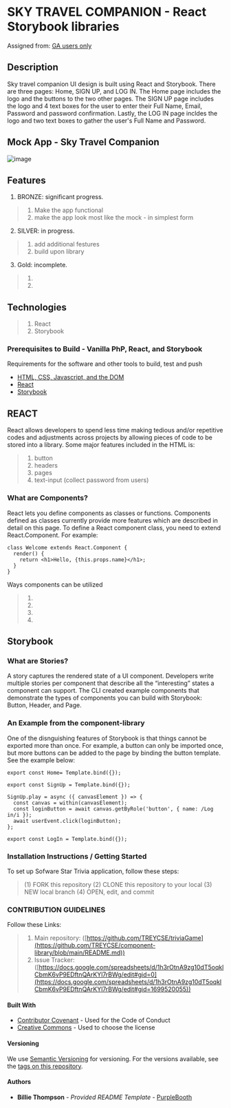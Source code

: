 # SKY TRAVEL COMPANION - React Storybook libraries

Assigned from:
[GA users only](https://git.generalassemb.ly/dc-wdi-react-redux/component-library-project)

## Description
Sky travel companion UI design is built using React and Storybook. There are three pages: Home, SIGN UP, and LOG IN. The Home page includes the logo and the buttons to the two other pages. The SIGN UP page includes  the logo and 4 text boxes for the user to enter their Full Name, Email, Password and password confirmation. Lastly, the LOG IN page incldes the logo and two text boxes to gather the user's Full Name and Password.


## Mock App - Sky Travel Companion
  ![image](https://i.imgur.com/EOFHA37.png)

## Features
1. BRONZE:  significant progress.
> 1. Make the app functional
> 2. make the app look most like the mock - in simplest form

2. SILVER: in progress.
>1. add additional festures
>2. build upon library

3. Gold: incomplete.
> 1. 
> 2. 


## Technologies
>1. React
>2. Storybook

### Prerequisites to Build - Vanilla PhP, React, and Storybook

Requirements for the software and other tools to build, test and push 
- [HTML, CSS, Javascript, and the DOM](https://www.w3schools.com/js/js_htmldom.asp)
- [React](https://reactjs.org/)
- [Storybook](https://storybook.js.org/docs/react/get-started/introduction)

## REACT 

React allows developers to spend less time making tedious and/or repetitive codes and adjustments across projects by allowing pieces of code to be stored into a library.
Some major features included in the HTML is: 
> 1. button
> 2. headers
> 2. pages
> 4. text-input (collect password from users)


### What are Components?
React lets you define components as classes or functions. Components defined as classes currently provide more features which are described in detail on this page. To define a React component class, you need to extend React.Component. For example:

    class Welcome extends React.Component {
      render() {
        return <h1>Hello, {this.props.name}</h1>;
      }
    }

Ways components can be utilized
> 1. 
> 2. 
> 3. 
> 4. 

## Storybook
### What are Stories?
A story captures the rendered state of a UI component. Developers write multiple stories per component that describe all the “interesting” states a component can support. The CLI created example components that demonstrate the types of components you can build with Storybook: Button, Header, and Page.

### An Example from the component-library
One of the disnguishing features of Storybook is that things cannot be exported more than once. For example, a button can only be imported once, but more buttons can be added to the page by binding the button template. See the example below:

    export const Home= Template.bind({});

    export const SignUp = Template.bind({});

    SignUp.play = async ({ canvasElement }) => {
      const canvas = within(canvasElement);
      const loginButton = await canvas.getByRole('button', { name: /Log in/i });
      await userEvent.click(loginButton);
    };

    export const LogIn = Template.bind({});


### Installation Instructions / Getting Started
To set up Sofware Star Trivia application, follow these steps:
>(1) FORK this repository
>(2) CLONE this repository to your local
>(3) NEW local branch
>(4) OPEN, edit, and commit

### CONTRIBUTION GUIDELINES
Follow these Links:
> 1. Main repository: ([https://github.com/TREYCSE/triviaGame](https://github.com/TREYCSE/component-library/blob/main/README.md))
> 2. Issue Tracker: ([https://docs.google.com/spreadsheets/d/1h3rOtnA9zg10dT5oqklCbmK6vP9EDftnQArKYl7rBWg/edit#gid=0](https://docs.google.com/spreadsheets/d/1h3rOtnA9zg10dT5oqklCbmK6vP9EDftnQArKYl7rBWg/edit#gid=1699520055))





#### Built With
  - [Contributor Covenant](https://www.contributor-covenant.org/) - Used for the Code of Conduct
  - [Creative Commons](https://creativecommons.org/) - Used to choose the license

#### Versioning
We use [Semantic Versioning](http://semver.org/) for versioning. For the versions available, see the [tags on this repository](https://github.com/PurpleBooth/a-good-readme-template/tags).

#### Authors
  - **Billie Thompson** - *Provided README Template* - [PurpleBooth](https://github.com/PurpleBooth)

